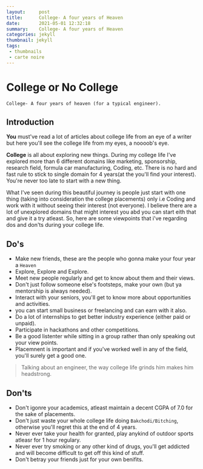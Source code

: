 ```yaml
---
layout:     post
title:      College- A four years of Heaven
date:       2021-05-01 12:32:18
summary:    College- A four years of Heaven
categories: jekyll
thumbnail: jekyll
tags:
 - thumbnails
 - carte noire
---
```


# College or No College

    College- A four years of heaven (for a typical engineer).

## Introduction

**You** must've read a lot of articles about college life from an eye of a writer but  here you'll see the college life from my eyes, a noooob's eye.

**College** is all about exploring new things. During my college life I've explored more than 6 different domains like marketing, sponsorship, research field, formula car manufacturing, Coding, etc. There is no hard and fast rule to stick to single domain for 4 years(at the you'll find your interest). You're never too late to start with a new thing.

What I've seen during this beautiful journey is people just start with one thing (taking into consideration the college placements) only i.e Coding and work with it without seeing their interest (not everyone). I believe there are a lot of unexplored domains that might interest you abd you can start eith that and give it a try atleast. So, here are some viewpoints that i've regarding dos and don'ts during your college life.

## Do's
 - Make new friends, these are the people who gonna  make your four year a `Heaven`
 - Explore, Explore and Explore.
 - Meet new people regularly and get to know about them and their views.
 - Don't just follow someone else's footsteps, make your own (but ya mentorship is always needed).
 - Interact with your seniors, you'll get to know more about opportunities and activities.
 - you can start small business or freelancing and can earn with it also.
 - Do a lot of internships to get better industry experience (either paid or unpaid).
 - Participate in hackathons and other competitions.
 - Be a good listenter while sitting in a group rather than only speaking out your view points.
 - Placemnent is important and if you've worked well in any of the field, you'll surely get a good one.
 
 

> Talking about an engineer, the way college life grinds him makes him headstrong.

## Don'ts

 - Don't igonre your academics, atleast maintain a decent CGPA of 7.0 for the sake of placements.
 - Don't just waste your whole college life doing `Bakchodi/Bitching`, otherwise you'll regret this at the end of 4 years.
 - Never ever take your health for granted, play anykind of outdoor sports atleasr for 1 hour regulary.
 - Never ever try smoking or any other kind of drugs, you'll get addicted and will become difficult to get off this kind of stuff.
 - Don't betray your friends just for your own benifits.



[1]: http://jekyllrb.com/docs/frontmatter/
[2]: http://fortawesome.github.io/Font-Awesome/
[3]: http://imgur.com/
[4]: http://fortawesome.github.io/Font-Awesome/icons/
[5]: http://fortawesome.github.io/Font-Awesome/icon/android/
